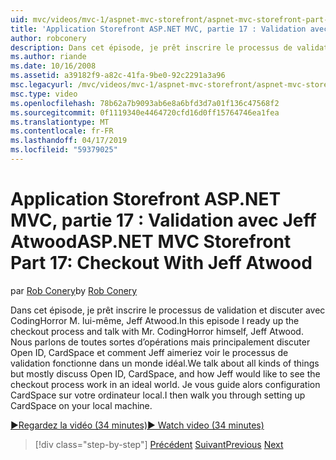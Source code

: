 ```yaml
---
uid: mvc/videos/mvc-1/aspnet-mvc-storefront/aspnet-mvc-storefront-part-17-checkout-with-jeff-atwood
title: 'Application Storefront ASP.NET MVC, partie 17 : Validation avec Jeff Atwood | Microsoft Docs'
author: robconery
description: Dans cet épisode, je prêt inscrire le processus de validation et discuter avec CodingHorror M. lui-même, Jeff Atwood. Nous parlons de toutes sortes d’opérations mais principalement discuter ouvrir...
ms.author: riande
ms.date: 10/16/2008
ms.assetid: a39182f9-a82c-41fa-9be0-92c2291a3a96
msc.legacyurl: /mvc/videos/mvc-1/aspnet-mvc-storefront/aspnet-mvc-storefront-part-17-checkout-with-jeff-atwood
msc.type: video
ms.openlocfilehash: 78b62a7b9093ab6e8a6bfd3d7a01f136c47568f2
ms.sourcegitcommit: 0f1119340e4464720cfd16d0ff15764746ea1fea
ms.translationtype: MT
ms.contentlocale: fr-FR
ms.lasthandoff: 04/17/2019
ms.locfileid: "59379025"
---
```

# <a name="aspnet-mvc-storefront-part-17-checkout-with-jeff-atwood"></a><span data-ttu-id="1d011-104">Application Storefront ASP.NET MVC, partie 17 : Validation avec Jeff Atwood</span><span class="sxs-lookup"><span data-stu-id="1d011-104">ASP.NET MVC Storefront Part 17: Checkout With Jeff Atwood</span></span>

<span data-ttu-id="1d011-105">par [Rob Conery](https://github.com/robconery)</span><span class="sxs-lookup"><span data-stu-id="1d011-105">by [Rob Conery](https://github.com/robconery)</span></span>

<span data-ttu-id="1d011-106">Dans cet épisode, je prêt inscrire le processus de validation et discuter avec CodingHorror M. lui-même, Jeff Atwood.</span><span class="sxs-lookup"><span data-stu-id="1d011-106">In this episode I ready up the checkout process and talk with Mr. CodingHorror himself, Jeff Atwood.</span></span> <span data-ttu-id="1d011-107">Nous parlons de toutes sortes d’opérations mais principalement discuter Open ID, CardSpace et comment Jeff aimeriez voir le processus de validation fonctionne dans un monde idéal.</span><span class="sxs-lookup"><span data-stu-id="1d011-107">We talk about all kinds of things but mostly discuss Open ID, CardSpace, and how Jeff would like to see the checkout process work in an ideal world.</span></span> <span data-ttu-id="1d011-108">Je vous guide alors configuration CardSpace sur votre ordinateur local.</span><span class="sxs-lookup"><span data-stu-id="1d011-108">I then walk you through setting up CardSpace on your local machine.</span></span>

[<span data-ttu-id="1d011-109">&#9654;Regardez la vidéo (34 minutes)</span><span class="sxs-lookup"><span data-stu-id="1d011-109">&#9654; Watch video (34 minutes)</span></span>](https://channel9.msdn.com/Blogs/ASP-NET-Site-Videos/aspnet-mvc-storefront-part-17-checkout-with-jeff-atwood)

> [!div class="step-by-step"]
> <span data-ttu-id="1d011-110">[Précédent](aspnet-mvc-storefront-part-16-membership-redo-with-openid.md)
> [Suivant](aspnet-mvc-storefront-part-18-creating-an-experience.md)</span><span class="sxs-lookup"><span data-stu-id="1d011-110">[Previous](aspnet-mvc-storefront-part-16-membership-redo-with-openid.md)
[Next](aspnet-mvc-storefront-part-18-creating-an-experience.md)</span></span>
